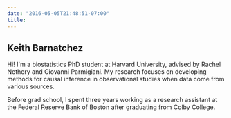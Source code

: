 ```yaml
---
date: "2016-05-05T21:48:51-07:00"
title: 
---
```


## Keith Barnatchez

Hi! I'm a biostatistics PhD student at Harvard University, advised by Rachel Nethery and Giovanni Parmigiani. My research focuses on developing methods for causal inference in observational studies when data come from various sources. 

Before grad school, I spent three years working as a research assistant at the Federal Reserve Bank of Boston after graduating from Colby College.
